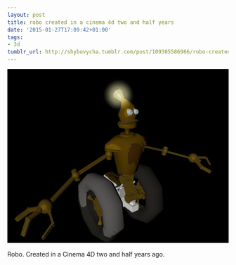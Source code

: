```yaml
---
layout: post
title: robo created in a cinema 4d two and half years
date: '2015-01-27T17:09:42+01:00'
tags:
- 3d
tumblr_url: http://shybovycha.tumblr.com/post/109305586966/robo-created-in-a-cinema-4d-two-and-half-years
---
```


<img src="/tumblr_files/tumblr_niufk6p7gs1qio88bo1_1280.jpg"/>

Robo. Created in a Cinema 4D two and half years ago.
